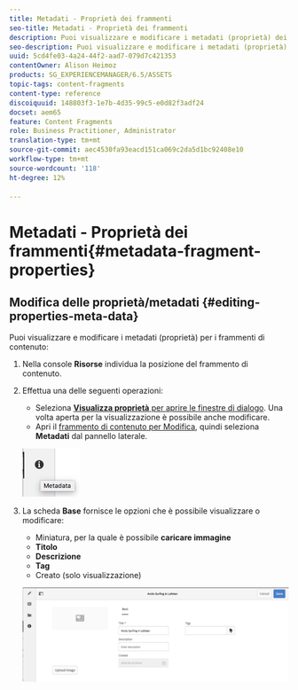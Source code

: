 ```yaml
---
title: Metadati - Proprietà dei frammenti
seo-title: Metadati - Proprietà dei frammenti
description: Puoi visualizzare e modificare i metadati (proprietà) dei frammenti di contenuto.
seo-description: Puoi visualizzare e modificare i metadati (proprietà) dei frammenti di contenuto.
uuid: 5cd4fe03-4a24-44f2-aad7-079d7c421353
contentOwner: Alison Heimoz
products: SG_EXPERIENCEMANAGER/6.5/ASSETS
topic-tags: content-fragments
content-type: reference
discoiquuid: 148803f3-1e7b-4d35-99c5-e0d82f3adf24
docset: aem65
feature: Content Fragments
role: Business Practitioner, Administrator
translation-type: tm+mt
source-git-commit: aec4530fa93eacd151ca069c2da5d1bc92408e10
workflow-type: tm+mt
source-wordcount: '118'
ht-degree: 12%

---
```



# Metadati - Proprietà dei frammenti{#metadata-fragment-properties}

## Modifica delle proprietà/metadati {#editing-properties-meta-data}

Puoi visualizzare e modificare i metadati (proprietà) per i frammenti di contenuto:

1. Nella console **Risorse** individua la posizione del frammento di contenuto.
1. Effettua una delle seguenti operazioni:

   * Seleziona [**Visualizza proprietà** per aprire le finestre di dialogo](/help/assets/manage-assets.md#editing-properties). Una volta aperta per la visualizzazione è possibile anche modificare.
   * Apri il [frammento di contenuto per Modifica](/help/assets/content-fragments/content-fragments-managing.md#opening-the-fragment-editor), quindi seleziona **Metadati** dal pannello laterale.

   ![cfm-6420-06](assets/cfm-6420-06.png)

1. La scheda **Base** fornisce le opzioni che è possibile visualizzare o modificare:

   * Miniatura, per la quale è possibile **caricare immagine**
   * **Titolo**
   * **Descrizione**
   * **Tag**
   * Creato (solo visualizzazione)

   ![cfm-6420-07](assets/cfm-6420-07.png)

